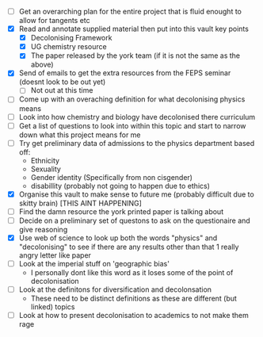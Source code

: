 - [ ] Get an overarching plan for the entire project that is fluid enought to allow for tangents etc
- [x] Read and annotate supplied material then put into this vault key points 
	- [x] Decolonising Framework
	- [x] UG chemistry resource
	- [x] The paper released by the york team (if it is not the same as the above)
- [x] Send of emails to get the extra resources from the FEPS seminar (doesnt look to be out yet)
	- [ ] Not out at this time
- [ ] Come up with an overaching definition for what decolonising physics means
- [ ] Look into how chemistry and biology have decolonised there curriculum 
- [ ] Get a list of questions to look into within this topic and start to narrow down what this project means for me
- [ ] Try get preliminary data of admissions to the physics department based off:
	- Ethnicity
	- Sexuality
	- Gender identity (Specifically from non cisgender)
	- disabillity (probably not going to happen due to ethics)
- [x] Organise this vault to make sense to future me (probably difficult due to skitty brain) [THIS AINT HAPPENING]
- [ ] Find the damn resource the york printed paper is talking about 
- [ ] Decide on a preliminary set of questons to ask on the questionaire and give reasoning
- [x] Use web of science to look up both the words "physics" and "decolonising" to see if there are any results other than that 1 really angry letter like paper
- [ ] Look at the imperial stuff on 'geographic bias'
	- I personally dont like this word as it loses some of the point of decolonisation
- [ ] Look at the definitons for diversification and decolonsation
	- These need to be distinct definitions as these are different (but linked) topics 
- [ ] Look at how to present decolonisation to academics to not make them rage